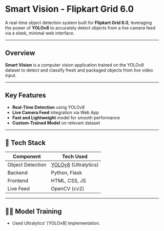 # Smart Vision - Flipkart Grid 6.0

A real-time object detection system built for **Flipkart Grid 6.0**, leveraging the power of **YOLOv8** to accurately detect objects from a live camera feed via a sleek, minimal web interface.

---

## Overview

**Smart Vision** is a computer vision application trained on the YOLOv8 dataset to detect and classify fresh and packaged objects from live video input. 

---

## Key Features

- **Real-Time Detection** using YOLOv8
- **Live Camera Feed** integration via Web App
- **Fast and Lightweight** model for smooth performance
- **Custom-Trained Model** on relevant dataset

---

## 🧰 Tech Stack

| Component        | Tech Used            |
|------------------|----------------------|
| Object Detection | [YOLOv8](https://github.com/ultralytics/ultralytics) (Ultralytics) |
| Backend          | Python, Flask |
| Frontend         | HTML, CSS, JS        |
| Live Feed        | OpenCV (cv2)         |

---

## 🏋️‍♂️ Model Training

- Used Ultralytics' [YOLOv8] implementation.
